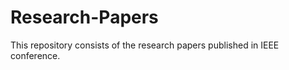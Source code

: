 Research-Papers
===============

This repository consists of the research papers published in IEEE conference.
